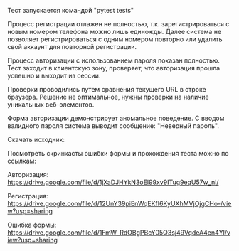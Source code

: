 Тест запускается командой "pytest tests"

Процесс регистрации отлажен не полностью, т.к. зарегистрироваться с новым номером телефона
можно лишь единожды. Далее система не позволяет регистрироваться с одним номером повторно или 
удалить свой аккаунт для повторной регистрации.

Процесс авторизации с использованием пароля показан полностью. Тест заходит в
клиентскую зону, проверяет, что авторизация прошла успешно и выходит из сессии.

Проверки проводились путем сравнения текущего URL в строке браузера. Решение не оптимальное, 
нужны проверки на наличие уникальных веб-элементов.

Форма авторизации демонстрирует аномальное поведение. С вводом валидного пароля система выводит сообщение:
"Неверный пароль".

Скачать исходник: 

Посмотреть скринкасты ошибки формы и прохождения теста можно по ссылкам:

Авторизация: https://drive.google.com/file/d/1jXaDJHYkN3oEI99xv9ITug9eqU57w_nl/

Регистрация: https://drive.google.com/file/d/12UnY39piEnWqEKfI6KyUXhMVjOjgCHo-/view?usp=sharing

Ошибка формы: https://drive.google.com/file/d/1FmW_RdOBgPBcY05Q3sj49VqdeA4en4Yl/view?usp=sharing